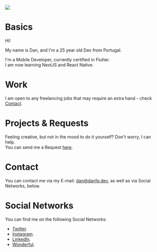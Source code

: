 ![](https://komarev.com/ghpvc/?username=danfq&color=e91e63)

<!--START_SECTION:waka--><!--END_SECTION:waka-->

# Basics
Hi!

My name is Dan, and I'm a 25 year old Dev from Portugal.

I'm a Mobile Developer, currently certified in Flutter.<br>
I am now learning NextJS and React Native.

# Work
I am open to any freelancing jobs that may require an extra hand - check <a href="#contact">Contact</a>.

# Projects & Requests
Feeling creative, but not in the mood to do it yourself? Don't worry, I can help.
<br>You can send me a Request <a href="mailto:dan@danfq.dev?subject=Project Idea">here</a>.

# Contact
You can contact me via my E-mail: <a href="mailto:dan@danfq.dev" target="_blank">dan@danfq.dev</a>, as well as via Social Networks, below.

# Social Networks
You can find me on the following Social Networks:

- <a target="_blank" href="https://twitter.com/danfq_dev">Twitter</a>.
- <a target="_blank" href="https://www.instagram.com/danfq.dev">Instagram</a>.
- <a target="_blank" href="https://www.linkedin.com/in/DanFQ/">LinkedIn</a>.
- <a target="_blank" href="https://wonderful.dev/danfq">Wonderful</a>.
